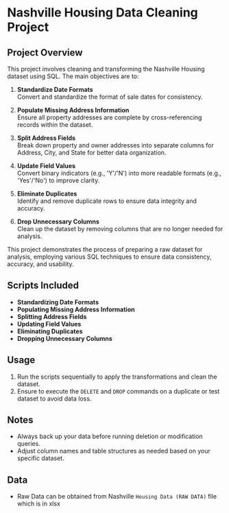 # Nashville Housing Data Cleaning Project

## Project Overview

This project involves cleaning and transforming the Nashville Housing dataset using SQL. The main objectives are to:

1. **Standardize Date Formats**  
   Convert and standardize the format of sale dates for consistency.

2. **Populate Missing Address Information**  
   Ensure all property addresses are complete by cross-referencing records within the dataset.

3. **Split Address Fields**  
   Break down property and owner addresses into separate columns for Address, City, and State for better data organization.

4. **Update Field Values**  
   Convert binary indicators (e.g., 'Y'/'N') into more readable formats (e.g., 'Yes'/'No') to improve clarity.

5. **Eliminate Duplicates**  
   Identify and remove duplicate rows to ensure data integrity and accuracy.

6. **Drop Unnecessary Columns**  
   Clean up the dataset by removing columns that are no longer needed for analysis.

This project demonstrates the process of preparing a raw dataset for analysis, employing various SQL techniques to ensure data consistency, accuracy, and usability.

## Scripts Included

- **Standardizing Date Formats**  
- **Populating Missing Address Information**  
- **Splitting Address Fields**  
- **Updating Field Values**  
- **Eliminating Duplicates**  
- **Dropping Unnecessary Columns**

## Usage

1. Run the scripts sequentially to apply the transformations and clean the dataset.
2. Ensure to execute the `DELETE` and `DROP` commands on a duplicate or test dataset to avoid data loss.

## Notes

- Always back up your data before running deletion or modification queries.
- Adjust column names and table structures as needed based on your specific dataset.

## Data
- Raw Data can be obtained from Nashville `Housing Data (RAW DATA)` file which is in xlsx
